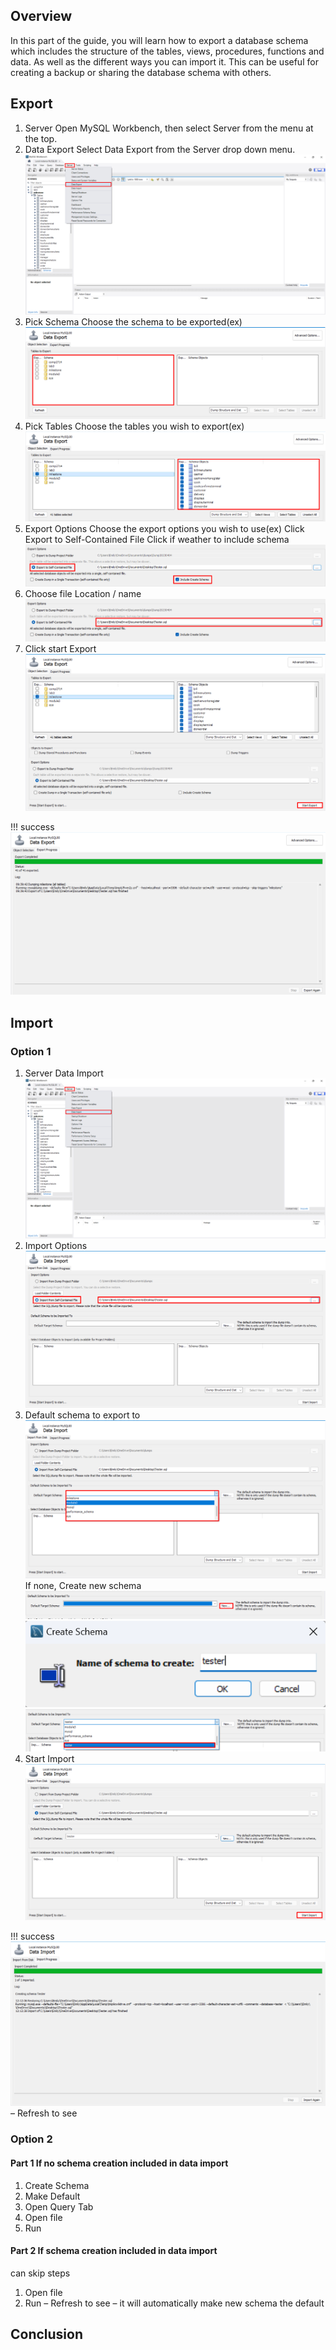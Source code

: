 ## Overview

In this part of the guide, you will learn how to export a database schema which includes the structure of the tables, views, procedures, functions and data. As well as the different ways you can import it. This can be useful for creating a backup or sharing the database schema with others.

## Export

1. Server
Open MySQL Workbench, then select Server from the menu at the top.
2. Data Export
Select Data Export from the Server drop down menu.
![ExportStart](./images/ExportSchema.png)
3. Pick Schema
Choose the schema to be exported(ex)
![PickSchema](./images/PickSchema.png)
4. Pick Tables
Choose the tables you wish to export(ex)
![PickTables](./images/PickTables.png)
5. Export Options
Choose the export options you wish to use(ex)
Click Export to Self-Contained File
Click if weather to include schema
![ExportOptions](./images/ClickExportOptions.png)
6. Choose file Location / name
![FileOptions](./images/PickExportDestination.png)
7. Click start Export
![ExportStart](./images/StartExport.png)

!!! success
    ![ExportSuccess](./images/ExportSuccess.png)

## Import

### Option 1

1. Server Data Import
![ImportStart](./images/StartImport.png)
2. Import Options
![ImportOptions](./images/ImportOptions.png)
3. Default schema to export to
![DefaultSchema](./images/DefaultTargetSchema.png)
If none, Create new schema
![CreateNewSchema](./images/CreateNewImportSchema.png)
![NewSchemaName](./images/CreateNew.png)
![Select](./images/PickNewImportSchema.png)
4. Start Import
![StartImport](./images/Import.png)

!!! success
    ![ImportSuccess](./images/ImportSuccess.png)
– Refresh to see

### Option 2

#### Part 1 If no schema creation included in data import

1. Create Schema
2. Make Default
3. Open Query Tab
4. Open file
5. Run

#### Part 2 If schema creation included in data import

can skip steps

1. Open file
2. Run
– Refresh to see
– it will automatically make new schema the default

## Conclusion
